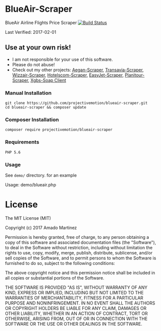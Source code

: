 # BlueAir-Scraper
BlueAir Airline Flights Price Scraper
[![Build Status](https://travis-ci.org/projectivemotion/blueair-scraper.svg?branch=master)](https://travis-ci.org/projectivemotion/blueair-scraper)

Last Verified: 2017-02-01

## Use at your own risk!
* I am not responsible for your use of this software.
* Please do not abuse!
* Check out my other projects: [Aegan-Scraper](https://github.com/projectivemotion/aegean-scraper), [Transavia-Scraper](https://github.com/projectivemotion/transavia-scraper), [Wizzair-Scraper](https://github.com/projectivemotion/wizzair-scraper), [Hotelscom-Scraper](https://github.com/projectivemotion/hotelscom-scraper), [EasyJet-Scraper](https://github.com/projectivemotion/easyjet-scraper), [Planitour-Scraper](https://github.com/projectivemotion/planitour-scraper), [Xgbs-Soap Client](https://github.com/projectivemotion/xgbs-soap)

### Manual Installation
    git clone https://github.com/projectivemotion/blueair-scraper.git
    cd blueair-scraper && composer update
    
### Composer Installation
    composer require projectivemotion/blueair-scraper
    
### Requirements
    PHP 5.6

### Usage

See `demo/` directory. for an example

Usage: demo/blueair.php


# License
The MIT License (MIT)

Copyright (c) 2017 Amado Martinez

Permission is hereby granted, free of charge, to any person obtaining a copy
of this software and associated documentation files (the "Software"), to deal
in the Software without restriction, including without limitation the rights
to use, copy, modify, merge, publish, distribute, sublicense, and/or sell
copies of the Software, and to permit persons to whom the Software is
furnished to do so, subject to the following conditions:

The above copyright notice and this permission notice shall be included in all
copies or substantial portions of the Software.

THE SOFTWARE IS PROVIDED "AS IS", WITHOUT WARRANTY OF ANY KIND, EXPRESS OR
IMPLIED, INCLUDING BUT NOT LIMITED TO THE WARRANTIES OF MERCHANTABILITY,
FITNESS FOR A PARTICULAR PURPOSE AND NONINFRINGEMENT. IN NO EVENT SHALL THE
AUTHORS OR COPYRIGHT HOLDERS BE LIABLE FOR ANY CLAIM, DAMAGES OR OTHER
LIABILITY, WHETHER IN AN ACTION OF CONTRACT, TORT OR OTHERWISE, ARISING FROM,
OUT OF OR IN CONNECTION WITH THE SOFTWARE OR THE USE OR OTHER DEALINGS IN THE
SOFTWARE.
